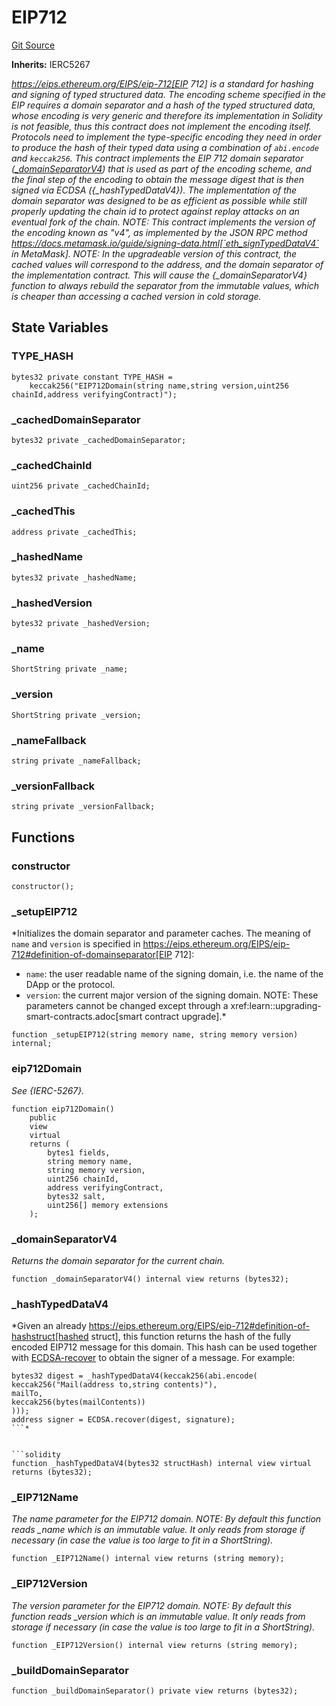 # EIP712
[Git Source](https://github.com/aboutcircles/circles-contracts-v2/blob/9fbbffb44eda7934ea8adf9354e5f09f6b15b8b2/src/lift/EIP712.sol)

**Inherits:**
IERC5267

*https://eips.ethereum.org/EIPS/eip-712[EIP 712] is a standard for hashing and signing of typed structured data.
The encoding scheme specified in the EIP requires a domain separator and a hash of the typed structured data, whose
encoding is very generic and therefore its implementation in Solidity is not feasible, thus this contract
does not implement the encoding itself. Protocols need to implement the type-specific encoding they need in order to
produce the hash of their typed data using a combination of `abi.encode` and `keccak256`.
This contract implements the EIP 712 domain separator ([_domainSeparatorV4](/src/lift/EIP712.sol/abstract.EIP712.md#_domainseparatorv4)) that is used as part of the encoding
scheme, and the final step of the encoding to obtain the message digest that is then signed via ECDSA
({_hashTypedDataV4}).
The implementation of the domain separator was designed to be as efficient as possible while still properly updating
the chain id to protect against replay attacks on an eventual fork of the chain.
NOTE: This contract implements the version of the encoding known as "v4", as implemented by the JSON RPC method
https://docs.metamask.io/guide/signing-data.html[`eth_signTypedDataV4` in MetaMask].
NOTE: In the upgradeable version of this contract, the cached values will correspond to the address, and the domain
separator of the implementation contract. This will cause the {_domainSeparatorV4} function to always rebuild the
separator from the immutable values, which is cheaper than accessing a cached version in cold storage.*


## State Variables
### TYPE_HASH

```solidity
bytes32 private constant TYPE_HASH =
    keccak256("EIP712Domain(string name,string version,uint256 chainId,address verifyingContract)");
```


### _cachedDomainSeparator

```solidity
bytes32 private _cachedDomainSeparator;
```


### _cachedChainId

```solidity
uint256 private _cachedChainId;
```


### _cachedThis

```solidity
address private _cachedThis;
```


### _hashedName

```solidity
bytes32 private _hashedName;
```


### _hashedVersion

```solidity
bytes32 private _hashedVersion;
```


### _name

```solidity
ShortString private _name;
```


### _version

```solidity
ShortString private _version;
```


### _nameFallback

```solidity
string private _nameFallback;
```


### _versionFallback

```solidity
string private _versionFallback;
```


## Functions
### constructor


```solidity
constructor();
```

### _setupEIP712

*Initializes the domain separator and parameter caches.
The meaning of `name` and `version` is specified in
https://eips.ethereum.org/EIPS/eip-712#definition-of-domainseparator[EIP 712]:
- `name`: the user readable name of the signing domain, i.e. the name of the DApp or the protocol.
- `version`: the current major version of the signing domain.
NOTE: These parameters cannot be changed except through a xref:learn::upgrading-smart-contracts.adoc[smart
contract upgrade].*


```solidity
function _setupEIP712(string memory name, string memory version) internal;
```

### eip712Domain

*See {IERC-5267}.*


```solidity
function eip712Domain()
    public
    view
    virtual
    returns (
        bytes1 fields,
        string memory name,
        string memory version,
        uint256 chainId,
        address verifyingContract,
        bytes32 salt,
        uint256[] memory extensions
    );
```

### _domainSeparatorV4

*Returns the domain separator for the current chain.*


```solidity
function _domainSeparatorV4() internal view returns (bytes32);
```

### _hashTypedDataV4

*Given an already https://eips.ethereum.org/EIPS/eip-712#definition-of-hashstruct[hashed struct], this
function returns the hash of the fully encoded EIP712 message for this domain.
This hash can be used together with [ECDSA-recover](/lib/openzeppelin-contracts/contracts/utils/cryptography/ECDSA.sol/library.ECDSA.md#recover) to obtain the signer of a message. For example:
```solidity
bytes32 digest = _hashTypedDataV4(keccak256(abi.encode(
keccak256("Mail(address to,string contents)"),
mailTo,
keccak256(bytes(mailContents))
)));
address signer = ECDSA.recover(digest, signature);
```*


```solidity
function _hashTypedDataV4(bytes32 structHash) internal view virtual returns (bytes32);
```

### _EIP712Name

*The name parameter for the EIP712 domain.
NOTE: By default this function reads _name which is an immutable value.
It only reads from storage if necessary (in case the value is too large to fit in a ShortString).*


```solidity
function _EIP712Name() internal view returns (string memory);
```

### _EIP712Version

*The version parameter for the EIP712 domain.
NOTE: By default this function reads _version which is an immutable value.
It only reads from storage if necessary (in case the value is too large to fit in a ShortString).*


```solidity
function _EIP712Version() internal view returns (string memory);
```

### _buildDomainSeparator


```solidity
function _buildDomainSeparator() private view returns (bytes32);
```

